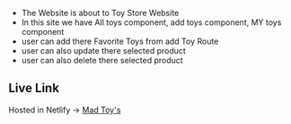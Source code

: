 - The Website is about to Toy Store Website
- In this site we have All toys component, add toys component, MY toys component
- user can add there Favorite Toys from add Toy Route
- user can also update there selected product
- user can also delete there selected product

## Live Link

Hosted in Netlify -> [Mad Toy's](https://voluble-sprinkles-63e211.netlify.app/)
